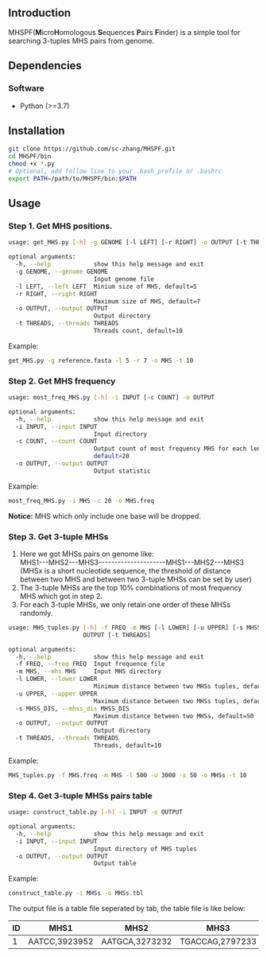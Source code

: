 ## Introduction

MHSPF(**M**icro**H**omologous **S**equences **P**airs **F**inder) is a simple tool for searching 3-tuples MHS pairs from genome.

## Dependencies

### Software

* Python (>=3.7)

## Installation

```bash
git clone https://github.com/sc-zhang/MHSPF.git
cd MHSPF/bin
chmod +x *.py
# Optional, add follow line to your .bash_profile or .bashrc
export PATH=/path/to/MHSPF/bin:$PATH
```

## Usage

### Step 1. Get MHS positions.

```bash
usage: get_MHS.py [-h] -g GENOME [-l LEFT] [-r RIGHT] -o OUTPUT [-t THREADS]

optional arguments:
  -h, --help            show this help message and exit
  -g GENOME, --genome GENOME
                        Input genome file
  -l LEFT, --left LEFT  Minium size of MHS, default=5
  -r RIGHT, --right RIGHT
                        Maximum size of MHS, default=7
  -o OUTPUT, --output OUTPUT
                        Output directory
  -t THREADS, --threads THREADS
                        Threads count, default=10
```

Example:

```bash
get_MHS.py -g reference.fasta -l 5 -r 7 -o MHS -t 10
```

### Step 2. Get MHS frequency

```bash
usage: most_freq_MHS.py [-h] -i INPUT [-c COUNT] -o OUTPUT

optional arguments:
  -h, --help            show this help message and exit
  -i INPUT, --input INPUT
                        Input directory
  -c COUNT, --count COUNT
                        Output count of most frequency MHS for each length,
                        default=20
  -o OUTPUT, --output OUTPUT
                        Output statistic
```

Example:

```bash
most_freq_MHS.py -i MHS -c 20 -o MHS.freq
```

**Notice:** MHS which only include one base will be dropped.

### Step 3. Get 3-tuple MHSs

1. Here we got MHSs pairs on genome like:  
   MHS1---MHS2---MHS3---------------------MHS1---MHS2---MHS3  
   (MHSx is a short nucleotide sequence, the threshold of distance between two MHS and between two 3-tuple MHSs can be
   set
   by user)
2. The 3-tuple MHSs are the top 10% combinations of most frequency MHS which got in step 2.
3. For each 3-tuple MHSs, we only retain one order of these MHSs randomly.

```bash
usage: MHS_tuples.py [-h] -f FREQ -m MHS [-l LOWER] [-u UPPER] [-s MHSS_DIS] -o
                     OUTPUT [-t THREADS]

optional arguments:
  -h, --help            show this help message and exit
  -f FREQ, --freq FREQ  Input frequence file
  -m MHS, --mhs MHS     Input MHS directory
  -l LOWER, --lower LOWER
                        Minimum distance between two MHSs tuples, default=500
  -u UPPER, --upper UPPER
                        Maximum distance between two MHSs tuples, default=3000
  -s MHSS_DIS, --mhss_dis MHSS_DIS
                        Maximum distance between two MHSs, default=50
  -o OUTPUT, --output OUTPUT
                        Output directory
  -t THREADS, --threads THREADS
                        Threads, default=10
```

Example:

```bash
MHS_tuples.py -f MHS.freq -m MHS -l 500 -u 3000 -s 50 -o MHSs -t 10
```

### Step 4. Get 3-tuple MHSs pairs table

```bash
usage: construct_table.py [-h] -i INPUT -o OUTPUT

optional arguments:
  -h, --help            show this help message and exit
  -i INPUT, --input INPUT
                        Input directory of MHS tuples
  -o OUTPUT, --output OUTPUT
                        Output table
```

Example:

```bash
construct_table.py -i MHSs -o MHSs.tbl
```

The output file is a table file seperated by tab, the table file is like below:

| ID | MHS1          | MHS2           | MHS3            |
|----|---------------|----------------|-----------------|
| 1  | AATCC,3923952 | AATGCA,3273232 | TGACCAG,2797233 |
